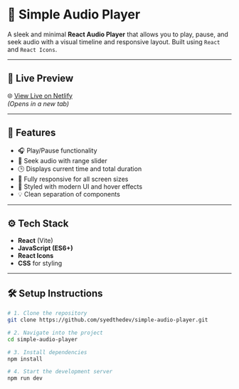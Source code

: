# 🎵 Simple Audio Player

A sleek and minimal **React Audio Player** that allows you to play, pause, and seek audio with a visual timeline and responsive layout. Built using `React` and `React Icons`.

---

## 🔗 Live Preview

🌐 [View Live on Netlify](https://audio-react-ap.netlify.app/)  
_(Opens in a new tab)_

---

## 🚀 Features

- 🎧 Play/Pause functionality  
- 📍 Seek audio with range slider  
- 🕒 Displays current time and total duration  
- 📱 Fully responsive for all screen sizes  
- 🎨 Styled with modern UI and hover effects  
- 💡 Clean separation of components  

---

## ⚙️ Tech Stack

- **React** (Vite)  
- **JavaScript (ES6+)**  
- **React Icons**  
- **CSS** for styling  

---

## 🛠 Setup Instructions

```bash
# 1. Clone the repository
git clone https://github.com/syedthedev/simple-audio-player.git

# 2. Navigate into the project
cd simple-audio-player

# 3. Install dependencies
npm install

# 4. Start the development server
npm run dev
